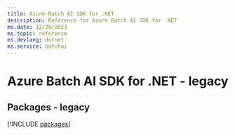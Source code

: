 ```yaml
---
title: Azure Batch AI SDK for .NET
description: Reference for Azure Batch AI SDK for .NET
ms.date: 12/28/2023
ms.topic: reference
ms.devlang: dotnet
ms.service: batchai
---
```

# Azure Batch AI SDK for .NET - legacy
## Packages - legacy
[!INCLUDE [packages](batch-ai-index.md)]